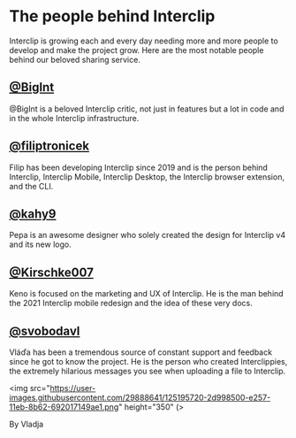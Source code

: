 # The people behind Interclip

Interclip is growing each and every day needing more and more people to develop and make the project grow. Here are the most notable people behind our beloved sharing service.

## [@BigInt](https://github.com/bigint)
@BigInt is a beloved Interclip critic, not just in features but a lot in code and in the whole Interclip infrastructure.

## [@filiptronicek](https://github.com/filiptronicek) 
Filip has been developing Interclip since 2019 and is the person behind Interclip, Interclip Mobile, Interclip Desktop, the Interclip browser extension, and the CLI.

## [@kahy9](https://github.com/kahy9) 
Pepa is an awesome designer who solely created the design for Interclip v4 and its new logo.

## [@Kirschke007](https://github.com/Kirschke007) 
Keno is focused on the marketing and UX of Interclip. He is the man behind the 2021 Interclip mobile redesign and the idea of these very docs.

## [@svobodavl](https://github.com/svobodavl)
Vláďa has been a tremendous source of constant support and feedback since he got to know the project. He is the person who created Interclippies, the extremely hilarious messages you see when uploading a file to Interclip.

<img src="https://user-images.githubusercontent.com/29888641/125195720-2d998500-e257-11eb-8b62-692017149ae1.png" height="350" (>

By Vladja
